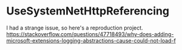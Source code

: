 # UseSystemNetHttpReferencing

I had a strange issue, so here's a reproduction project.
https://stackoverflow.com/questions/47718493/why-does-adding-microsoft-extensions-logging-abstractions-cause-could-not-load-f
